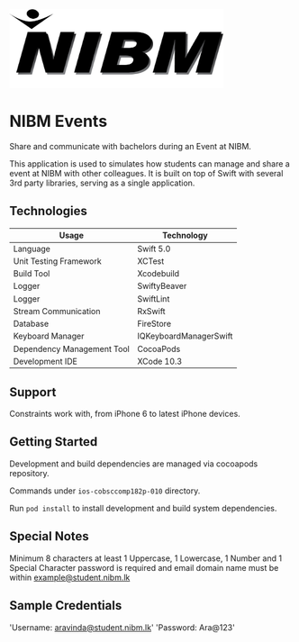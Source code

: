 <img src="assets/logo-banner.png" height="140" width="380">

# NIBM Events

Share and communicate with bachelors during an Event at NIBM.

This application is used to simulates how students can manage and share a event at NIBM with other colleagues. It is built on top of Swift with several 3rd party libraries, serving as a single application.

## Technologies

Usage          	            | Technology   
--------------------------	| --------------------------
Language                   	| Swift 5.0                      
Unit Testing Framework     	| XCTest                                         
Build Tool                 	| Xcodebuild                                         
Logger                    	| SwiftyBeaver
Logger                        | SwiftLint
Stream Communication               | RxSwift
Database                    | FireStore
Keyboard Manager            | IQKeyboardManagerSwift
Dependency Management Tool 	| CocoaPods
Development IDE             | XCode 10.3

## Support

Constraints work with, from iPhone 6 to latest iPhone devices.

## Getting Started

Development and build dependencies are managed via cocoapods repository.

Commands under `ios-cobsccomp182p-010` directory.

Run `pod install` to install development and build system dependencies.

## Special Notes

Minimum 8 characters at least 1 Uppercase, 1 Lowercase, 1 Number and 1 Special Character password is required and email domain name must be within example@student.nibm.lk

## Sample Credentials

'Username: aravinda@student.nibm.lk'
'Password: Ara@123'
